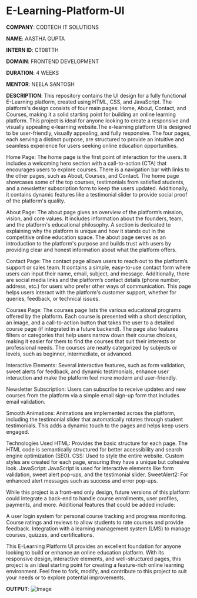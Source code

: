 # E-Learning-Platform-UI

**COMPANY**: CODTECH IT SOLUTIONS

**NAME**: AASTHA GUPTA

**INTERN ID**: CT08TTH

**DOMAIN**: FRONTEND DEVELOPMENT

**DURATION**: 4 WEEKS

**MENTOR**: NEELA SANTOSH

**DESCRIPTION**: This repository contains the UI design for a fully functional E-Learning platform, created using HTML, CSS, and JavaScript. The platform's design consists of four main pages: Home, About, Contact, and Courses, making it a solid starting point for building an online learning platform. This project is ideal for anyone looking to create a responsive and visually appealing e-learning website.The e-learning platform UI is designed to be user-friendly, visually appealing, and fully responsive. The four pages, each serving a distinct purpose, are structured to provide an intuitive and seamless experience for users seeking online education opportunities.

Home Page: The home page is the first point of interaction for the users. It includes a welcoming hero section with a call-to-action (CTA) that encourages users to explore courses. There is a navigation bar with links to the other pages, such as About, Courses, and Contact. The home page showcases some of the top courses, testimonials from satisfied students, and a newsletter subscription form to keep the users updated. Additionally, it contains dynamic features like a testimonial slider to provide social proof of the platform's quality.

About Page: The about page gives an overview of the platform’s mission, vision, and core values. It includes information about the founders, team, and the platform's educational philosophy. A section is dedicated to explaining why the platform is unique and how it stands out in the competitive online education space. The about page serves as an introduction to the platform's purpose and builds trust with users by providing clear and honest information about what the platform offers.

Contact Page: The contact page allows users to reach out to the platform’s support or sales team. It contains a simple, easy-to-use contact form where users can input their name, email, subject, and message. Additionally, there are social media links and the platform’s contact details (phone number, address, etc.) for users who prefer other ways of communication. This page helps users interact with the platform's customer support, whether for queries, feedback, or technical issues.

Courses Page: The courses page lists the various educational programs offered by the platform. Each course is presented with a short description, an image, and a call-to-action button that takes the user to a detailed course page (if integrated in a future backend). The page also features filters or categories that help users narrow down their course choices, making it easier for them to find the courses that suit their interests or professional needs. The courses are neatly categorized by subjects or levels, such as beginner, intermediate, or advanced.

Interactive Elements: Several interactive features, such as form validation, sweet alerts for feedback, and dynamic testimonials, enhance user interaction and make the platform feel more modern and user-friendly.

Newsletter Subscription: Users can subscribe to receive updates and new courses from the platform via a simple email sign-up form that includes email validation.

Smooth Animations: Animations are implemented across the platform, including the testimonial slider that automatically rotates through student testimonials. This adds a dynamic touch to the pages and helps keep users engaged.

Technologies Used
HTML: Provides the basic structure for each page. The HTML code is semantically structured for better accessibility and search engine optimization (SEO).
CSS: Used to style the entire website. Custom styles are created for each page, ensuring they have a unique but cohesive look.
JavaScript: JavaScript is used for interactive elements like form validation, sweet alert pop-ups, and the testimonial slider.
SweetAlert2: For enhanced alert messages such as success and error pop-ups.

While this project is a front-end only design, future versions of this platform could integrate a back-end to handle course enrollments, user profiles, payments, and more. Additional features that could be added include:

A user login system for personal course tracking and progress monitoring.
Course ratings and reviews to allow students to rate courses and provide feedback.
Integration with a learning management system (LMS) to manage courses, quizzes, and certifications.

This E-Learning Platform UI provides an excellent foundation for anyone looking to build or enhance an online education platform. With its responsive design, interactive elements, and well-structured pages, this project is an ideal starting point for creating a feature-rich online learning environment. Feel free to fork, modify, and contribute to this project to suit your needs or to explore potential improvements.

**OUTPUT**: ![Image](https://github.com/user-attachments/assets/39e556fa-e53f-44bb-a48d-fc7f088209f1)
